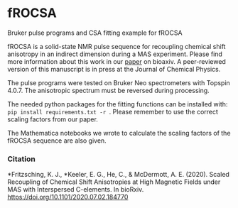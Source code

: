 # fROCSA
Bruker pulse programs and CSA fitting example for fROCSA 

fROCSA is a solid-state NMR pulse sequence for recoupling chemical shift anisotropy in an indirect dimension during a MAS experiment. Please find more information about this work in our [paper](https://www.biorxiv.org/content/10.1101/2020.07.02.184770v1) on bioaxiv.  A peer-reviewed version of this manuscript is in press at the Journal of Chemical Physics. 

The pulse programs were tested on Bruker Neo spectrometers with Topspin 4.0.7. The anisotropic spectrum must be reversed during processing. 

The needed python packages for the fitting functions can be installed with: `pip install requirements.txt -r `. Please remember to use the correct scaling factors from our paper.

The Mathematica notebooks we wrote to calculate the scaling factors of the fROCSA sequence are also given.

### Citation
*Fritzsching, K. J., *Keeler, E. G., He, C., & McDermott, A. E. (2020). Scaled Recoupling of Chemical Shift Anisotropies at High Magnetic Fields under MAS with Interspersed C-elements. In bioRxiv. https://doi.org/10.1101/2020.07.02.184770
